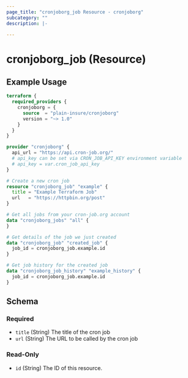 ```yaml
---
page_title: "cronjoborg_job Resource - cronjoborg"
subcategory: ""
description: |-
  
---
```


# cronjoborg_job (Resource)



## Example Usage

```terraform
terraform {
  required_providers {
    cronjoborg = {
      source  = "plain-insure/cronjoborg"
      version = "~> 1.0"
    }
  }
}

provider "cronjoborg" {
  api_url = "https://api.cron-job.org/"
  # api_key can be set via CRON_JOB_API_KEY environment variable
  # api_key = var.cron_job_api_key
}

# Create a new cron job
resource "cronjoborg_job" "example" {
  title = "Example Terraform Job"
  url   = "https://httpbin.org/post"
}

# Get all jobs from your cron-job.org account
data "cronjoborg_jobs" "all" {
}

# Get details of the job we just created
data "cronjoborg_job" "created_job" {
  job_id = cronjoborg_job.example.id
}

# Get job history for the created job
data "cronjoborg_job_history" "example_history" {
  job_id = cronjoborg_job.example.id
}
```

<!-- schema generated by tfplugindocs -->
## Schema

### Required

- `title` (String) The title of the cron job
- `url` (String) The URL to be called by the cron job

### Read-Only

- `id` (String) The ID of this resource.

